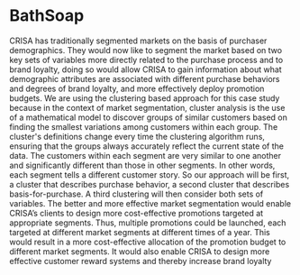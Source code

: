 # BathSoap

CRISA has traditionally segmented markets on the basis of purchaser demographics. They would now like to segment the market based on two key sets of variables more directly related to the purchase process and to brand loyalty, doing so would allow CRISA to gain information about what demographic attributes are associated with different purchase behaviors and degrees of brand loyalty, and more effectively deploy promotion budgets.
We are using the clustering based approach for this case study because in the context of market segmentation, cluster analysis is the use of a mathematical model to discover groups of similar customers based on finding the smallest variations among customers within each group.
The cluster's definitions change every time the clustering algorithm runs, ensuring that the groups always accurately reflect the current state of the data. The customers within each segment are very similar to one another and significantly different than those in other segments. In other words, each segment tells a different customer story. So our approach will be first, a cluster that describes purchase behavior, a second cluster that describes basis-for-purchase. A third clustering will then consider both sets of variables.
The better and more effective market segmentation would enable CRISA’s clients to design more cost-effective promotions targeted at appropriate segments. Thus, multiple promotions could be launched, each targeted at different market segments at different times of a year. This would result in a more cost-effective allocation of the promotion budget to different market segments. It would also enable CRISA to design more effective customer reward systems and thereby increase brand loyalty

